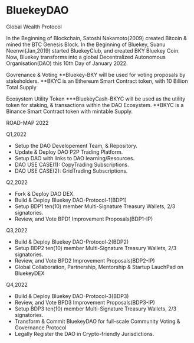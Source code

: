 # BluekeyDAO
Global Wealth Protocol

In the Beginning of Blockchain, Satoshi Nakamoto(2009) created Bitcoin & mined the BTC Genesis Block.
In the Beginning of Bluekey, Suanu Neenwi(Jan,2019) started BluekeyClub, and created BKY Bluekey Coin.
Now, Bluekey transforms into a global Decentralized Autonomous Organisation(DAO) this 10th Day of January 2022.


Govrenance & Voting
**Bluekey-BKY will be used for voting proposals by stakeholders.
**BKYC is an Ethereum Smart Contract token, with 10 Billion Total Supply

Ecosystem Utility Token
***BluekeyCash-BKYC will be used as the utility token for staking, & transactions within the DAO Ecosystem.
**BKYC is a Binance Smart Contract token with mintable Supply.

ROAD-MAP 2022

Q1,2022
- Setup the DAO Developement Team, & Repository.
- Update & Deploy DAO P2P Trading Platform.
- Setup DAO with links to DAO learning/Resources.
- DAO USE CASE(1): CopyTrading Subscriptions.
- DAO USE CASE(2): GridTrading Subscriptions.

Q2,2022
- Fork & Deploy DAO DEX.
- Build & Deploy Bluekey DAO-Protocol-1(BDP1)
- Setup BDP1 ten(10) member Multi-Signature Treasury Wallets, 2/3 signatories.
- Review, and Vote BPD1 Improvement Proposals(BDP1-IP)

Q3,2022
- Build & Deploy Bluekey DAO-Protocol-2(BDP2)
- Setup BDP2 ten(10) member Multi-Signature Treasury Wallets, 2/3 signatories.
- Review, and Vote BPD2 Improvement Proposals(BDP2-IP)
- Global Collaboration, Partnership, Mentorship & Startup LauchPad on BluekeyDEX

Q4,2022
- Build & Deploy Bluekey DAO-Protocol-3(BDP3)
- Review, and Vote BPD3 Improvement Proposals(BDP3-IP)
- Setup BDP3 ten(10) member Multi-Signature Treasury Wallets, 2/3 signatories.
- Transform & Commit BluekeyDAO for full-scale Community Voting & Governance Protocol
- Legally Register the DAO in Crypto-friendly Jurisdictions.
